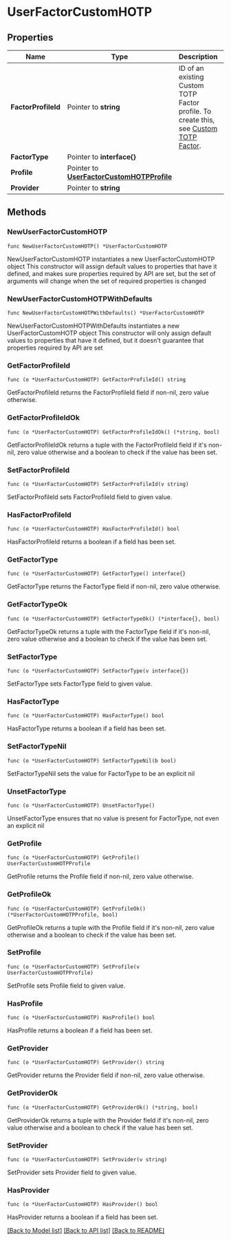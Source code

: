 # UserFactorCustomHOTP

## Properties

Name | Type | Description | Notes
------------ | ------------- | ------------- | -------------
**FactorProfileId** | Pointer to **string** | ID of an existing Custom TOTP Factor profile. To create this, see [Custom TOTP Factor](https://help.okta.com/okta_help.htm?id&#x3D;ext-mfa-totp). | [optional] 
**FactorType** | Pointer to **interface{}** |  | [optional] 
**Profile** | Pointer to [**UserFactorCustomHOTPProfile**](UserFactorCustomHOTPProfile.md) |  | [optional] 
**Provider** | Pointer to **string** |  | [optional] 

## Methods

### NewUserFactorCustomHOTP

`func NewUserFactorCustomHOTP() *UserFactorCustomHOTP`

NewUserFactorCustomHOTP instantiates a new UserFactorCustomHOTP object
This constructor will assign default values to properties that have it defined,
and makes sure properties required by API are set, but the set of arguments
will change when the set of required properties is changed

### NewUserFactorCustomHOTPWithDefaults

`func NewUserFactorCustomHOTPWithDefaults() *UserFactorCustomHOTP`

NewUserFactorCustomHOTPWithDefaults instantiates a new UserFactorCustomHOTP object
This constructor will only assign default values to properties that have it defined,
but it doesn't guarantee that properties required by API are set

### GetFactorProfileId

`func (o *UserFactorCustomHOTP) GetFactorProfileId() string`

GetFactorProfileId returns the FactorProfileId field if non-nil, zero value otherwise.

### GetFactorProfileIdOk

`func (o *UserFactorCustomHOTP) GetFactorProfileIdOk() (*string, bool)`

GetFactorProfileIdOk returns a tuple with the FactorProfileId field if it's non-nil, zero value otherwise
and a boolean to check if the value has been set.

### SetFactorProfileId

`func (o *UserFactorCustomHOTP) SetFactorProfileId(v string)`

SetFactorProfileId sets FactorProfileId field to given value.

### HasFactorProfileId

`func (o *UserFactorCustomHOTP) HasFactorProfileId() bool`

HasFactorProfileId returns a boolean if a field has been set.

### GetFactorType

`func (o *UserFactorCustomHOTP) GetFactorType() interface{}`

GetFactorType returns the FactorType field if non-nil, zero value otherwise.

### GetFactorTypeOk

`func (o *UserFactorCustomHOTP) GetFactorTypeOk() (*interface{}, bool)`

GetFactorTypeOk returns a tuple with the FactorType field if it's non-nil, zero value otherwise
and a boolean to check if the value has been set.

### SetFactorType

`func (o *UserFactorCustomHOTP) SetFactorType(v interface{})`

SetFactorType sets FactorType field to given value.

### HasFactorType

`func (o *UserFactorCustomHOTP) HasFactorType() bool`

HasFactorType returns a boolean if a field has been set.

### SetFactorTypeNil

`func (o *UserFactorCustomHOTP) SetFactorTypeNil(b bool)`

 SetFactorTypeNil sets the value for FactorType to be an explicit nil

### UnsetFactorType
`func (o *UserFactorCustomHOTP) UnsetFactorType()`

UnsetFactorType ensures that no value is present for FactorType, not even an explicit nil
### GetProfile

`func (o *UserFactorCustomHOTP) GetProfile() UserFactorCustomHOTPProfile`

GetProfile returns the Profile field if non-nil, zero value otherwise.

### GetProfileOk

`func (o *UserFactorCustomHOTP) GetProfileOk() (*UserFactorCustomHOTPProfile, bool)`

GetProfileOk returns a tuple with the Profile field if it's non-nil, zero value otherwise
and a boolean to check if the value has been set.

### SetProfile

`func (o *UserFactorCustomHOTP) SetProfile(v UserFactorCustomHOTPProfile)`

SetProfile sets Profile field to given value.

### HasProfile

`func (o *UserFactorCustomHOTP) HasProfile() bool`

HasProfile returns a boolean if a field has been set.

### GetProvider

`func (o *UserFactorCustomHOTP) GetProvider() string`

GetProvider returns the Provider field if non-nil, zero value otherwise.

### GetProviderOk

`func (o *UserFactorCustomHOTP) GetProviderOk() (*string, bool)`

GetProviderOk returns a tuple with the Provider field if it's non-nil, zero value otherwise
and a boolean to check if the value has been set.

### SetProvider

`func (o *UserFactorCustomHOTP) SetProvider(v string)`

SetProvider sets Provider field to given value.

### HasProvider

`func (o *UserFactorCustomHOTP) HasProvider() bool`

HasProvider returns a boolean if a field has been set.


[[Back to Model list]](../README.md#documentation-for-models) [[Back to API list]](../README.md#documentation-for-api-endpoints) [[Back to README]](../README.md)


